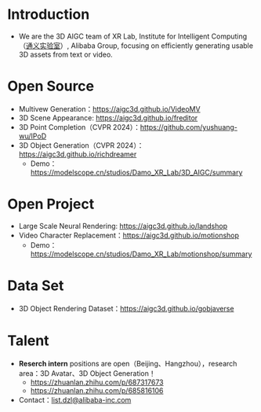 # Introduction
+ We are the 3D AIGC team of XR Lab, Institute for Intelligent Computing（[通义实验室](https://tongyi.aliyun.com/)）, Alibaba Group, focusing on efficiently generating usable 3D assets from text or video.

# Open Source
+ Multivew Generation：https://aigc3d.github.io/VideoMV
+ 3D Scene Appearance: https://aigc3d.github.io/freditor
+ 3D Point Completion（CVPR 2024）：https://github.com/yushuang-wu/IPoD
+ 3D Object Generation（CVPR 2024）：https://aigc3d.github.io/richdreamer
  + Demo：https://modelscope.cn/studios/Damo_XR_Lab/3D_AIGC/summary

# Open Project
+ Large Scale Neural Rendering: https://aigc3d.github.io/landshop
+ Video Character Replacement：https://aigc3d.github.io/motionshop
  + Demo：https://modelscope.cn/studios/Damo_XR_Lab/motionshop/summary

# Data Set
+ 3D Object Rendering Dataset：https://aigc3d.github.io/gobjaverse

# Talent
+ **Reserch intern** positions are open（Beijing、Hangzhou），research area：3D Avatar、3D Object Generation！
  + https://zhuanlan.zhihu.com/p/687317673
  + https://zhuanlan.zhihu.com/p/685816106
+ Contact：list.dzl@alibaba-inc.com

